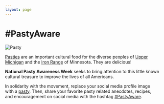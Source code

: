 ```yaml
---
layout: page
---
```


# #PastyAware

![Pasty](/images/pasty.jpg "pasty")

[Pasties](https://en.wikipedia.org/wiki/Pasty) are an important cultural food for the diverse peoples of [Upper Michigan](https://en.wikipedia.org/wiki/Upper_Peninsula_of_Michigan) and the [Iron Range](https://en.wikipedia.org/wiki/Iron_Range) of Minnesota. They are delicious!

**National Pasty Awareness Week** seeks to bring attention to this little known cultural treasure to improve the lives of all Americans. 

In solidarity with the movement, replace your social media profile image with a [pasty](/images/pastyProfile.jpg "pasty"). Then, share your favorite pasty related anecdotes, recipes, and encouragement on social media with the hashtag [#PastyAware](https://twitter.com/search?f=tweets&q=%23PastyAware). 